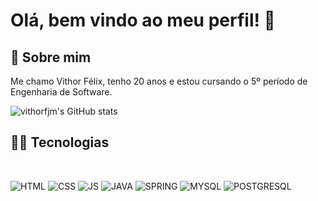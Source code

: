 <h1>Olá, bem vindo ao meu perfil! 👋</h1>

## 🤖 Sobre mim

Me chamo Vithor Félix, tenho 20 anos e estou cursando o 5º período de Engenharia de Software.


![vithorfjm's GitHub stats](https://github-readme-stats.vercel.app/api?username=vithorfjm&hide=issues,prs&theme=shades-of-purple&custom_title=Vithor%20Félix)

## 👨‍💻 Tecnologias

<br>

![HTML](https://img.shields.io/badge/HTML5-E34F26?style=for-the-badge&logo=html5&logoColor=white)
![CSS](https://img.shields.io/badge/CSS3-1572B6?style=for-the-badge&logo=css3&logoColor=white)
![JS](https://img.shields.io/badge/JavaScript-F7DF1E?style=for-the-badge&logo=javascript&logoColor=black)
![JAVA](https://img.shields.io/badge/Java-ED8B00?style=for-the-badge&logo=openjdk&logoColor=white)
![SPRING](https://img.shields.io/badge/Spring-6DB33F?style=for-the-badge&logo=spring&logoColor=white)
![MYSQL](https://img.shields.io/badge/MySQL-005C84?style=for-the-badge&logo=mysql&logoColor=white)
![POSTGRESQL](https://img.shields.io/badge/PostgreSQL-316192?style=for-the-badge&logo=postgresql&logoColor=white)
